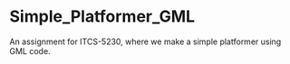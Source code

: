 # Simple_Platformer_GML
An assignment for ITCS-5230, where we make a simple platformer using GML code.

